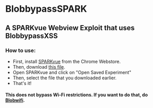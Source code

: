# BlobbypassSPARK
## A SPARKvue Webview Exploit that uses BlobbypassXSS

### How to use:
* First, install [SPARKvue](https://chromewebstore.google.com/detail/sparkvue/iimbdmgkimpbhimdjnmiffmeefbppijo?hl=en-US) from the Chrome Webstore.
* Then, download [this file](https://tinyurl.com/BIobbypassSPK-2).
* Open SPARKvue and click on "Open Saved Experiment"
* Then, select the file that you downloaded earlier.
* That's it!
  
#### This does not bypass Wi-Fi restrictions. If you want to do that, do [Blobwifi](https://biobby-boi.github.io/Blobwifi/).
